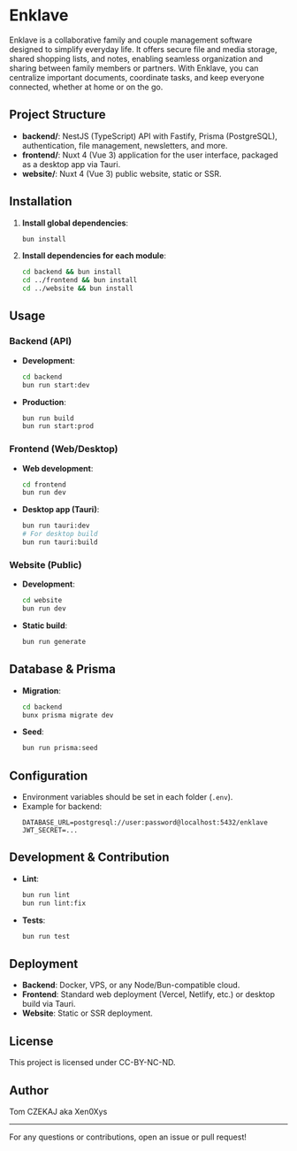 # Enklave

Enklave is a collaborative family and couple management software designed to simplify everyday life. It offers secure file and media storage, shared shopping lists, and notes, enabling seamless organization and sharing between family members or partners. With Enklave, you can centralize important documents, coordinate tasks, and keep everyone connected, whether at home or on the go.

## Project Structure

- **backend/**: NestJS (TypeScript) API with Fastify, Prisma (PostgreSQL), authentication, file management, newsletters, and more.
- **frontend/**: Nuxt 4 (Vue 3) application for the user interface, packaged as a desktop app via Tauri.
- **website/**: Nuxt 4 (Vue 3) public website, static or SSR.

## Installation

1. **Install global dependencies**:
   ```bash
   bun install
   ```
2. **Install dependencies for each module**:
   ```bash
   cd backend && bun install
   cd ../frontend && bun install
   cd ../website && bun install
   ```

## Usage

### Backend (API)
- **Development**:
  ```bash
  cd backend
  bun run start:dev
  ```
- **Production**:
  ```bash
  bun run build
  bun run start:prod
  ```

### Frontend (Web/Desktop)
- **Web development**:
  ```bash
  cd frontend
  bun run dev
  ```
- **Desktop app (Tauri)**:
  ```bash
  bun run tauri:dev
  # For desktop build
  bun run tauri:build
  ```

### Website (Public)
- **Development**:
  ```bash
  cd website
  bun run dev
  ```
- **Static build**:
  ```bash
  bun run generate
  ```

## Database & Prisma

- **Migration**:
  ```bash
  cd backend
  bunx prisma migrate dev
  ```
- **Seed**:
  ```bash
  bun run prisma:seed
  ```

## Configuration

- Environment variables should be set in each folder (`.env`).
- Example for backend:
  ```env
  DATABASE_URL=postgresql://user:password@localhost:5432/enklave
  JWT_SECRET=...
  ```

## Development & Contribution

- **Lint**:
  ```bash
  bun run lint
  bun run lint:fix
  ```
- **Tests**:
  ```bash
  bun run test
  ```

## Deployment

- **Backend**: Docker, VPS, or any Node/Bun-compatible cloud.
- **Frontend**: Standard web deployment (Vercel, Netlify, etc.) or desktop build via Tauri.
- **Website**: Static or SSR deployment.

## License

This project is licensed under CC-BY-NC-ND.

## Author

Tom CZEKAJ aka Xen0Xys

---

For any questions or contributions, open an issue or pull request!
